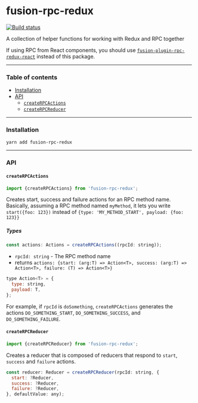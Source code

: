 # fusion-rpc-redux

[![Build status](https://badge.buildkite.com/0a5101ffd6b6091e4d0066aa93b65b79a2e5f9141cb2b4316f.svg?branch=master)](https://buildkite.com/uberopensource/fusion-rpc-redux)

A collection of helper functions for working with Redux and RPC together

If using RPC from React components, you should use [`fusion-plugin-rpc-redux-react`](https://github.com/fusionjs/fusion-plugin-rpc-redux-react) instead of this package.

---

### Table of contents

* [Installation](#installation)
* [API](#api)
  * [`createRPCActions`](#createrpcactions)
  * [`createRPCReducer`](#createrpcreducer)

---

### Installation

```sh
yarn add fusion-rpc-redux
```

---

### API

#### `createRPCActions`

```js
import {createRPCActions} from 'fusion-rpc-redux';
```

Creates start, success and failure actions for an RPC method name. Basically, assuming a RPC method named `myMethod`, it lets you write `start({foo: 123})` instead of `{type: 'MY_METHOD_START', payload: {foo: 123}}`

##### Types

```js
const actions: Actions = createRPCActions((rpcId: string));
```

* `rpcId: string` - The RPC method name
* returns `actions: {start: (arg:T) => Action<T>, success: (arg:T) => Action<T>, failure: (T) => Action<T>}`

```js
type Action<T> = {
  type: string,
  payload: T,
};
```

For example, if `rpcId` is `doSomething`, `createRPCActions` generates the actions `DO_SOMETHING_START`, `DO_SOMETHING_SUCCESS`, and `DO_SOMETHING_FAILURE`.

#### `createRPCReducer`

```js
import {createRPCReducer} from 'fusion-rpc-redux';
```

Creates a reducer that is composed of reducers that respond to `start`, `success` and `failure` actions.

```js
const reducer: Reducer = createRPCReducer(rpcId: string, {
  start: ?Reducer,
  success: ?Reducer,
  failure: ?Reducer,
}, defaultValue: any);
```
